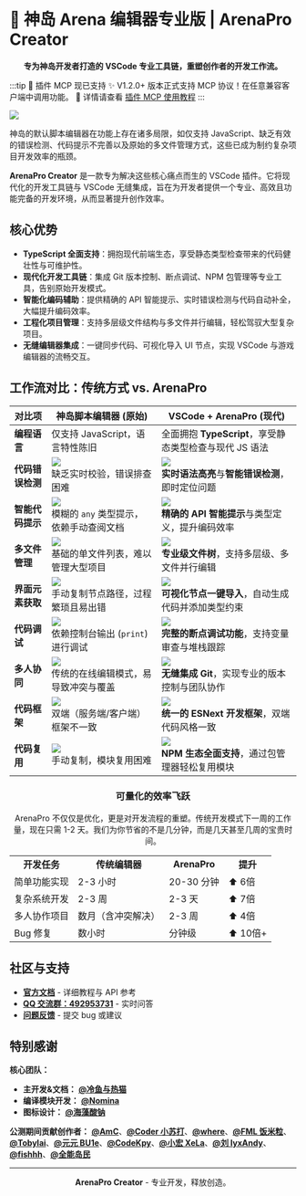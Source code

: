 # 🚀 神岛 Arena 编辑器专业版 | ArenaPro Creator

<div align="center">
  
  **专为神岛开发者打造的 VSCode 专业工具链，重塑创作者的开发工作流。**

</div>

:::tip 🎉 插件 MCP 现已支持
✨ V1.2.0+ 版本正式支持 MCP 协议！在任意兼容客户端中调用功能。
📄 详情请查看 [插件 MCP 使用教程](/mcp/)
:::

[![](/arenaproVideo.png)](https://www.bilibili.com/video/BV1bskyYXEsk)

神岛的默认脚本编辑器在功能上存在诸多局限，如仅支持 JavaScript、缺乏有效的错误检测、代码提示不完善以及原始的多文件管理方式，这些已成为制约复杂项目开发效率的瓶颈。

**ArenaPro Creator** 是一款专为解决这些核心痛点而生的 VSCode 插件。它将现代化的开发工具链与 VSCode 无缝集成，旨在为开发者提供一个专业、高效且功能完备的开发环境，从而显著提升创作效率。

## 核心优势

- **TypeScript 全面支持**：拥抱现代前端生态，享受静态类型检查带来的代码健壮性与可维护性。
- **现代化开发工具链**：集成 Git 版本控制、断点调试、NPM 包管理等专业工具，告别原始开发模式。
- **智能化编码辅助**：提供精确的 API 智能提示、实时错误检测与代码自动补全，大幅提升编码效率。
- **工程化项目管理**：支持多层级文件结构与多文件并行编辑，轻松驾驭大型复杂项目。
- **无缝编辑器集成**：一键同步代码、可视化导入 UI 节点，实现 VSCode 与游戏编辑器的流畅交互。

## 工作流对比：传统方式 vs. ArenaPro

| 对比项           | **神岛脚本编辑器 (原始)**                                               | **VSCode + ArenaPro (现代)**                                                       |
| ---------------- | ----------------------------------------------------------------------- | ---------------------------------------------------------------------------------- |
| **编程语言**     | 仅支持 JavaScript，语言特性陈旧                                         | 全面拥抱 **TypeScript**，享受静态类型检查与现代 JS 语法                            |
| **代码错误检测** | ![](/QQ20241005-154400.png)<br>缺乏实时校验，错误排查困难               | ![](/QQ20241005-154610.png) <br>**实时语法高亮**与**智能错误检测**，即时定位问题   |
| **智能代码提示** | ![](/QQ20241005-154453.png) <br>模糊的 `any` 类型提示，依赖手动查阅文档 | ![](/QQ20241005-154731.png) <br>**精确的 API 智能提示**与类型定义，提升编码效率    |
| **多文件管理**   | ![](/QQ20241005-155536.png) <br>基础的单文件列表，难以管理大型项目      | ![](/QQ20241005-160504.png) <br>**专业级文件树**，支持多层级、多文件并行编辑       |
| **界面元素获取** | ![](/QQ20241005-160939.png) <br>手动复制节点路径，过程繁琐且易出错      | ![](/QQ20241005-161207.png) <br>**可视化节点一键导入**，自动生成代码并添加类型约束 |
| **代码调试**     | ![](/QQ20241005-161207.png) <br>依赖控制台输出 (`print`) 进行调试       | ![](/QQ20241101-105415.png) <br>**完整的断点调试功能**，支持变量审查与堆栈跟踪     |
| **多人协同**     | ![](/QQ20241005-174131.png) <br>传统的在线编辑模式，易导致冲突与覆盖    | ![](/QQ20241005-173842.png) <br>**无缝集成 Git**，实现专业的版本控制与团队协作     |
| **代码框架**     | ![](/QQ20241005-175719.png) <br>双端（服务端/客户端）框架不一致         | ![](/QQ20241005-175546.png) <br>**统一的 ESNext 开发框架**，双端代码风格一致       |
| **代码复用**     | ![](/QQ20241130-131627.png)<br>手动复制，模块复用困难                   | ![](/QQ20241129-212048.png) <br>**NPM 生态全面支持**，通过包管理器轻松复用模块     |

<div align="center">
  <h3>可量化的效率飞跃</h3>
  <p>ArenaPro 不仅仅是优化，更是对开发流程的重塑。传统开发模式下一周的工作量，现在只需 1-2 天。我们为你节省的不是几分钟，而是几天甚至几周的宝贵时间。</p>
  
  <table>
    <tr>
      <td align="center"><strong>开发任务</strong></td>
      <td align="center"><strong>传统编辑器</strong></td>
      <td align="center"><strong>ArenaPro</strong></td>
      <td align="center"><strong>提升</strong></td>
    </tr>
    <tr>
      <td>简单功能实现</td>
      <td>2-3 小时</td>
      <td>20-30 分钟</td>
      <td>⬆️ 6倍</td>
    </tr>
    <tr>
      <td>复杂系统开发</td>
      <td>2-3 周</td>
      <td>2-3 天</td>
      <td>⬆️ 7倍</td>
    </tr>
    <tr>
      <td>多人协作项目</td>
      <td>数月（含冲突解决）</td>
      <td>2-3 周</td>
      <td>⬆️ 4倍</td>
    </tr>
    <tr>
      <td>Bug 修复</td>
      <td>数小时</td>
      <td>分钟级</td>
      <td>⬆️ 10倍+</td>
    </tr>
  </table>
</div>

## 社区与支持

- **[官方文档](https://docs.box3lab.com/arenapro/)** - 详细教程与 API 参考
- **[QQ 交流群：492953731](https://qm.qq.com/q/tvrI6iSl56)** - 实时问答
- **[问题反馈](https://gitee.com/box3lab/arena-vscode-plugin/issues)** - 提交 bug 或建议

## 特别感谢

**核心团队：**

- **主开发&文档：** [**@冷鱼与热猫**](https://dao3.fun/profile/83354)
- **编译模块开发：** [**@Nomina**](https://dao3.fun/profile/13631966)
- **图标设计：** [**@海藻酸钠**](https://dao3.fun/profile/73)

**公测期间贡献创作者：** [**@AmC**](https://dao3.fun/profile/12882489)、[**@Coder 小苏打**](https://dao3.fun/profile/12902615)、[**@where**](https://dao3.fun/profile/12834608)、[**@FML 饭米粒**](https://dao3.fun/profile/2218285)、[**@Tobylai**](https://dao3.fun/profile/74)、[**@元元 BU1e**](https://dao3.fun/profile/13306211)、[**@CodeKpy**](https://dao3.fun/profile/12747698)、[**@小宏 XeLa**](https://dao3.fun/profile/4075204)、[**@刘 lyxAndy**](https://dao3.fun/profile/549672)、[**@fishhh**](https://dao3.fun/profile/302458043687863)、[**@全能岛民**](https://dao3.fun/profile/1349822)

---

<div align="center">
  <b>ArenaPro Creator</b> - 专业开发，释放创造。
</div>
